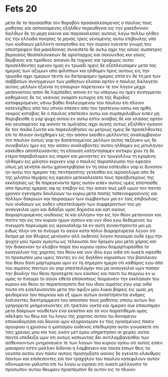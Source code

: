 # Fets 20
μετα δε το παυσασθαι τον θορυβον προσκαλεσαμενος ο παυλος τους μαθητας και ασπασαμενος εξηλθεν πορευθηναι εις την μακεδονιαν
διελθων δε τα μερη εκεινα και παρακαλεσας αυτους λογω πολλω ηλθεν εις την ελλαδα
ποιησας τε μηνας τρεις γενομενης αυτω επιβουλης υπο των ιουδαιων μελλοντι αναγεσθαι εις την συριαν εγενετο γνωμη του υποστρεφειν δια μακεδονιας 
συνειπετο δε αυτω αχρι της ασιας σωπατρος βεροιαιος θεσσαλονικεων δε αρισταρχος και σεκουνδος και γαιος δερβαιος και τιμοθεος ασιανοι δε τυχικος και τροφιμος
ουτοι προσελθοντες εμενον ημας εν τρωαδι
ημεις δε εξεπλευσαμεν μετα τας ημερας των αζυμων απο φιλιππων και ηλθομεν προς αυτους εις την τρωαδα αχρι ημερων πεντε ου διετριψαμεν ημερας επτα 
εν δε τη μια των σαββατων συνηγμενων των μαθητων κλασαι αρτον ο παυλος διελεγετο αυτοις μελλων εξιεναι τη επαυριον παρετεινεν τε τον λογον μεχρι μεσονυκτιου
ησαν δε λαμπαδες ικαναι εν τω υπερωω ου ημεν συνηγμενοι
καθημενος δε τις νεανιας ονοματι ευτυχος επι της θυριδος καταφερομενος υπνω βαθει διαλεγομενου του παυλου επι πλειον κατενεχθεις απο του υπνου επεσεν απο του τριστεγου κατω και ηρθη νεκρος
καταβας δε ο παυλος επεπεσεν αυτω και συμπεριλαβων ειπεν μη θορυβεισθε η γαρ ψυχη αυτου εν αυτω εστιν
αναβας δε και κλασας αρτον και γευσαμενος εφ ικανον τε ομιλησας αχρι αυγης ουτως εξηλθεν
ηγαγον δε τον παιδα ζωντα και παρεκληθησαν ου μετριως
ημεις δε προσελθοντες επι το πλοιον ανηχθημεν εις την ασσον εκειθεν μελλοντες αναλαμβανειν τον παυλον ουτως γαρ ην διατεταγμενος μελλων αυτος πεζευειν
ως δε συνεβαλεν ημιν εις την ασσον αναλαβοντες αυτον ηλθομεν εις μιτυληνην
κακειθεν αποπλευσαντες τη επιουση κατηντησαμεν αντικρυ χιου τη δε ετερα παρεβαλομεν εις σαμον και μειναντες εν τρωγυλλιω τη εχομενη ηλθομεν εις μιλητον
εκρινεν γαρ ο παυλος παραπλευσαι την εφεσον οπως μη γενηται αυτω χρονοτριβησαι εν τη ασια εσπευδεν γαρ ει δυνατον ην αυτω την ημεραν της πεντηκοστης γενεσθαι εις ιεροσολυμα
απο δε της μιλητου πεμψας εις εφεσον μετεκαλεσατο τους πρεσβυτερους της εκκλησιας
ως δε παρεγενοντο προς αυτον ειπεν αυτοις υμεις επιστασθε απο πρωτης ημερας αφ ης επεβην εις την ασιαν πως μεθ υμων τον παντα χρονον εγενομην 
δουλευων τω κυριω μετα πασης ταπεινοφροσυνης και πολλων δακρυων και πειρασμων των συμβαντων μοι εν ταις επιβουλαις των ιουδαιων
ως ουδεν υπεστειλαμην των συμφεροντων του μη αναγγειλαι υμιν και διδαξαι υμας δημοσια και κατ οικους
διαμαρτυρομενος ιουδαιοις τε και ελλησιν την εις τον θεον μετανοιαν και πιστιν την εις τον κυριον ημων ιησουν
και νυν ιδου εγω δεδεμενος τω πνευματι πορευομαι εις ιερουσαλημ τα εν αυτη συναντησοντα μοι μη ειδως
πλην οτι το πνευμα το αγιον κατα πολιν διαμαρτυρεται λεγον οτι δεσμα με και θλιψεις μενουσιν
αλλ ουδενος λογον ποιουμαι ουδε εχω την ψυχην μου τιμιαν εμαυτω ως τελειωσαι τον δρομον μου μετα χαρας και την διακονιαν ην ελαβον παρα του κυριου ιησου διαμαρτυρασθαι το ευαγγελιον της χαριτος του θεου
και νυν ιδου εγω οιδα οτι ουκετι οψεσθε το προσωπον μου υμεις παντες εν οις διηλθον κηρυσσων την βασιλειαν του θεου
διοτι μαρτυρομαι υμιν εν τη σημερον ημερα οτι καθαρος εγω απο του αιματος παντων
ου γαρ υπεστειλαμην του μη αναγγειλαι υμιν πασαν την βουλην του θεου 
προσεχετε ουν εαυτοις και παντι τω ποιμνιω εν ω υμας το πνευμα το αγιον εθετο επισκοπους ποιμαινειν την εκκλησιαν του κυριου και θεου ην περιεποιησατο δια του ιδιου αιματος
εγω γαρ οιδα τουτο οτι εισελευσονται μετα την αφιξιν μου λυκοι βαρεις εις υμας μη φειδομενοι του ποιμνιου
και εξ υμων αυτων αναστησονται ανδρες λαλουντες διεστραμμενα του αποσπαν τους μαθητας οπισω αυτων
διο γρηγορειτε μνημονευοντες οτι τριετιαν νυκτα και ημεραν ουκ επαυσαμην μετα δακρυων νουθετων ενα εκαστον
και τα νυν παρατιθεμαι υμας αδελφοι τω θεω και τω λογω της χαριτος αυτου τω δυναμενω εποικοδομησαι και δουναι υμιν κληρονομιαν εν τοις ηγιασμενοις πασιν
αργυριου η χρυσιου η ιματισμου ουδενος επεθυμησα
αυτοι γινωσκετε οτι ταις χρειαις μου και τοις ουσιν μετ εμου υπηρετησαν αι χειρες αυται
παντα υπεδειξα υμιν οτι ουτως κοπιωντας δει αντιλαμβανεσθαι των ασθενουντων μνημονευειν τε των λογων του κυριου ιησου οτι αυτος ειπεν μακαριον εστιν μαλλον διδοναι η λαμβανειν
και ταυτα ειπων θεις τα γονατα αυτου συν πασιν αυτοις προσηυξατο
ικανος δε εγενετο κλαυθμος παντων και επιπεσοντες επι τον τραχηλον του παυλου κατεφιλουν αυτον
οδυνωμενοι μαλιστα επι τω λογω ω ειρηκει οτι ουκετι μελλουσιν το προσωπον αυτου θεωρειν προεπεμπον δε αυτον εις το πλοιον
